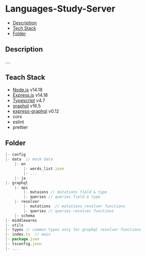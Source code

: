 # Languages-Study-Server

- [Description](#description)
- [Tech Stack](#teach-stack)
- [Folder](#folder)

## Description

....

## Teach Stack

- [Node.js]() v14.18
- [Express.js]() v14.18
- [Typescript]() v4.7
- [graphql]() v16.5
- [express-graphql]() v0.12
- cors
- eslint
- prettier

## Folder

```js
|- config
|- data  // mock data
    |- en
        |- words_list.json
        |- ...
    |- ja
|- graphql
    |- api
        |- mutaions // mutations field & type
        |- queries // queries field & type
    |- resolver
        |- mutations  // mutations resolver functions
        |- queries // queries resolver functions
    |- schema
|- middlewares
|- utils
|- types // common types only for graphql resolver functions
|- index.ts  // main
|- package.json
|- tsconfig.json
|- ...
```
